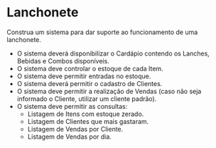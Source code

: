 # Lanchonete

Construa um sistema para dar suporte ao funcionamento de uma lanchonete.

- O sistema deverá disponibilizar o Cardápio contendo os Lanches, Bebidas e Combos disponíveis.
- O sistema deve controlar o estoque de cada Item.
- O sistema deve permitir entradas no estoque.
- O sistema deverá permitir o cadastro de Clientes.
- O sistema deve permitir a realização de Vendas (caso não seja informado o Cliente, utilizar um cliente padrão).
- O sistema deve permitir as consultas:
    - Listagem de Itens com estoque zerado.
    - Listagem de Clientes que mais gastaram.
    - Listagem de Vendas por Cliente.
    - Listagem de Vendas por dia.